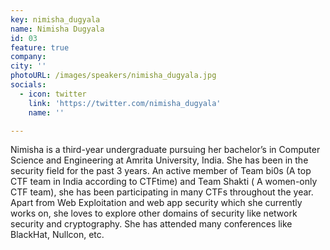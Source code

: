 ```yaml
---
key: nimisha_dugyala
name: Nimisha Dugyala
id: 03
feature: true
company: 
city: ''
photoURL: /images/speakers/nimisha_dugyala.jpg
socials:
  - icon: twitter
    link: 'https://twitter.com/nimisha_dugyala'
    name: ''

---
```


Nimisha is a third-year undergraduate pursuing her bachelor’s in Computer Science and Engineering at Amrita University, India. She has been in the security field for the past 3 years. An active member of Team bi0s (A top CTF team in India according to CTFtime) and Team Shakti ( A women-only CTF team), she has been participating in many CTFs throughout the year. Apart from Web Exploitation and web app security which she currently works on, she loves to explore other domains of security like network security and cryptography. She has attended many conferences like BlackHat, Nullcon, etc.